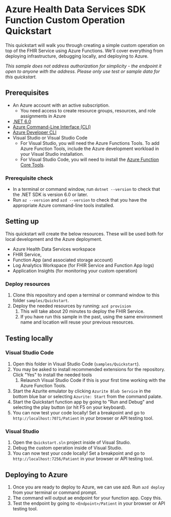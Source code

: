 # Azure Health Data Services SDK Function Custom Operation Quickstart

This quickstart will walk you through creating a simple custom operation on top of the FHIR Service using Azure Functions. We'll cover everything from deploying infrastructure, debugging locally, and deploying to Azure.

*This sample does not address authorization for simplicity - the endpoint it open to anyone with the address. Please only use test or sample data for this quickstart.*

## Prerequisites

- An Azure account with an active subscription.
  - You need access to create resource groups, resources, and role assignments in Azure
- [.NET 6.0](https://dotnet.microsoft.com/download)
- [Azure Command-Line Interface (CLI)](https://docs.microsoft.com/cli/azure/install-azure-cli)
- [Azure Developer CLI](https://docs.microsoft.com/azure/developer/azure-developer-cli/get-started?tabs=bare-metal%2Cwindows&pivots=programming-language-csharp#prerequisites)
- Visual Studio or Visual Studio Code
  - For Visual Studio, you will need the Azure Functions Tools. To add Azure Function Tools, include the Azure development workload in your Visual Studio installation.
  - For Visual Studio Code, you will need to install the [Azure Function Core Tools](https://docs.microsoft.com/azure/azure-functions/functions-run-local?tabs=v4%2Cwindows%2Ccsharp%2Cportal%2Cbash#install-the-azure-functions-core-tools).

### Prerequisite check

- In a terminal or command window, run `dotnet --version` to check that the .NET SDK is version 6.0 or later.
- Run `az --version` and `azd --version` to check that you have the appropriate Azure command-line tools installed.

## Setting up

This quickstart will create the below resources. These will be used both for local development and the Azure deployment.

- Azure Health Data Services workspace
- FHIR Service,
- Function App (and associated storage account)
- Log Analytics Workspace (for FHIR Service and Function App logs)
- Application Insights (for monitoring your custom operation)

### Deploy resources

1. Clone this repository and open a terminal or command window to this folder `samples/Quickstart`.
2. Deploy the needed resources by running: `azd provision`
    1. This will take about 20 minutes to deploy the FHIR Service.
    2. If you have run this sample in the past, using the same environment name and location will reuse your previous resources.

## Testing locally

### Visual Studio Code

1. Open this folder in Visual Studio Code (`samples/Quickstart`).
2. You may be asked to install recommended extensions for the repository. Click "Yes" to install the needed tools
    1. Relaunch Visual Studio Code if this is your first time working with the Azure Function Tools.
3. Start the Azurite emulator by clicking `Azurite Blob Service` in the bottom blue bar or selecting `Azurite: Start` from the command palate.
4. Start the Quickstart function app by going to "Run and Debug" and selecting the play button (or hit F5 on your keyboard).
5. You can now test your code locally! Set a breakpoint and go to `http://localhost:7071/Patient` in your browser or API testing tool.

### Visual Studio

1. Open the `Quickstart.sln` project inside of Visual Studio.
2. Debug the custom operation inside of Visual Studio.
3. You can now test your code locally! Set a breakpoint and go to `http://localhost:7256/Patient` in your browser or API testing tool.

## Deploying to Azure

1. Once you are ready to deploy to Azure, we can use azd. Run `azd deploy` from your terminal or command prompt.
2. The command will output ae endpoint for your function app. Copy this.
3. Test the endpoint by going to `<Endpoint>/Patient` in your browser or API testing tool.
